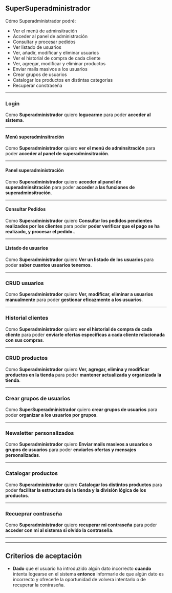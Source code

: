 ## SuperSuperadministrador
Cómo Superadministrador  podré:

+ Ver el menú de adminsitración
+ Acceder al panel de administración
+ Consultar y procesar pedidos
+ Ver listado de usuarios
+ Ver, añadir, modificar y eliminar usuarios
+ Ver el historial de compra de cada cliente
+ Ver, agregar, modificar y eliminar productos
+ Enviar mails masivos a los usuarios
+ Crear grupos de usuarios
+ Catalogar los productos en distintas categorias
+ Recuperar constraseña

---

### Login
Como **Superadministrador**  quiero **loguearme**  para poder **acceder al sistema**.

---

#### Menú superadminsitración
Como **Superadministrador**  quiero **ver el menú de adminsitración**  para poder **acceder al panel de superadminsitración**.


---
#### Panel superadministración
Como **Superadministrador**  quiero **acceder al panel de superadminsitración**  para poder **acceder a las funciones de superadminsitración**.

---
#### Consultar Pedidos

Como **Superadministrador**  quiero **Consultar los pedidos pendientes realizados por los clientes**  para poder **poder verificar que el pago se ha realizado, y procesar el pedido.**.

---

#### Listado de usuarios

Como **Superadministrador**  quiero **Ver un listado de los usuarios**  para poder **saber cuantos usuarios tenemos**.

---

### CRUD usuarios

Como **Superadministrador**  quiero **Ver, modificar, eliminar a usuarios manualmente**  para poder **gestionar eficazmente a los usuarios**.

---

### Historial clientes

Como **Superadministrador**  quiero **ver el historial de compra de cada cliente**  para poder **enviarle ofertas específicas a cada cliente relacionada con sus compras**.

---

### CRUD productos

Como **Superadministrador**  quiero **Ver, agregar, elimina y modificar productos en la tienda**  para poder **mantener actualizada y organizada la tienda**.

---

### Crear grupos de usuarios

Como **SuperSuperadministrador**  quiero **crear grupos de usuarios**  para poder **organizar a los usuarios por grupos**.

---

### Newsletter personalizados

Como **Superadministrador**  quiero **Enviar mails masivos a usuarios o grupos de  usuarios**  para poder **enviarles ofertas y mensajes personalizadas**.

---

### Catalogar productos

Como **Superadministrador**  quiero **Catalogar los distintos productos**  para poder **facilitar la estructura de la tienda y la división lógica de los productos**.

---
### Recueprar contraseña
Como **Superadministrador**  quiero **recuperar mi contraseña**  para poder **acceder con mi al sistema si olvido la contraseña**.


---
---

## Criterios de aceptación
+ **Dado** que el usuario ha introduzido algún dato incorrecto **cuando** intenta logearse en el sistema **entonce** informarle de que algún dato es incorrecto y ofrecerle la oportunidad de volvera intentarlo o de recuperar la contraseña.
